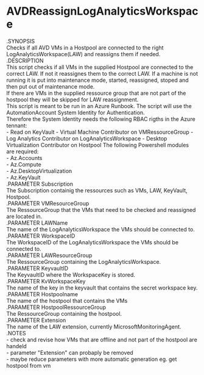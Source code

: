# AVDReassignLogAnalyticsWorkspace

.SYNOPSIS  
    Checks if all AVD VMs in a Hostpool are connected to the right LogAnalyticsWorkspace(LAW) and reassigns them if needed.    
.DESCRIPTION  
	This script checks if all VMs in the supplied Hostpool are connected to the correct LAW. If not it reassignes them to the correct LAW. 
	If a machine is not running it is put into maintenance mode, started, reassigned, stoped and then put out of maintenance mode.  
	If there are VMs in the supplied ressource group that are not part of the hostpool they will be skipped for LAW reassignment.  
	This script is meant to be run in an Azure Runbook. The script will use the AutomationAccount System Identity for Authentication.  
	Therefore the System Identity needs the following RBAC rigths in the Azure tennant:  
		- Read on KeyVault
		- Virtual Machine Contributor on VMRessourceGroup
		- Log Analytics Contributor on LogAnalyticsWorkspace
		- Desktop Virtualization Contributor on Hostpool
	The following Powershell modules are required:  
		- Az.Accounts  
		- Az.Compute  
		- Az.DesktopVirtualization  
		- Az.KeyVault  
.PARAMETER Subscription  
	The Subscription containig the ressources such as VMs, LAW, KeyVault, Hostpool.  
.PARAMETER VMResourceGroup  
	The RessourceGroup that the VMs that need to be checked and reassigned are located in.  
.PARAMETER LAWName  
	The name of the LogAnalyticsWorkspace the VMs should be connected to.  
.PARAMETER WorkspaceID  
	The WorkspaceID of the LogAnalyticsWorkspace the VMs should be connected to.  
.PARAMETER LAWResourceGroup  
	The RessourceGroup containing the LogAnalyticsWorkspace.  
.PARAMETER KeyvaultID  
	The KeyvaultID where the WorkspaceKey is stored.  
.PARAMETER KvWorkspaceKey  
	The name of the key in the keyvault that contains the secret workspace key.  
.PARAMETER Hostpoolname  
	The name of the hostpool that contains the VMs  
.PARAMETER HostpoolRessourceGroup  
	The RessourceGroup containing the hostpool.  
.PARAMETER Extension  
	The name of the LAW extension, currently MicrosoftMonitoringAgent.  
.NOTES  
	- check and revise how VMs that are offline and not part of the hostpool are handeld  
	- parameter "Extension" can probaply be removed  
	- maybe reduce parameters with more automatic generation eg. get hostpool from vm  
